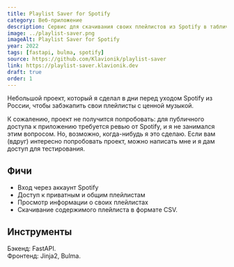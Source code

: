 ```yaml
---
title: Playlist Saver for Spotify
category: Веб-приложение
description: Сервис для скачивания своих плейлистов из Spotify в табличном формате.
image: ../playlist-saver.png
imageAlt: Playlist Saver for Spotify
year: 2022
tags: [fastapi, bulma, spotify]
source: https://github.com/Klavionik/playlist-saver
link: https://playlist-saver.klavionik.dev
draft: true
order: 1
---
```


Небольшой проект, который я сделал в дни перед уходом Spotify из России, чтобы 
забэкапить свои плейлисты с ценной музыкой.

К сожалению, проект не получится попробовать: для публичного доступа к 
приложению требуется ревью от Spotify, и я не занимался этим вопросом. Но, возможно, 
когда-нибудь я это сделаю. Если вам (вдруг) интересно попробовать проект, можно написать 
мне и я дам доступ для тестирования. 

## Фичи
* Вход через аккаунт Spotify
* Доступ к приватным и общим плейлистам
* Просмотр информации о своих плейлистах
* Скачивание содержимого плейлиста в формате CSV.

## Инструменты
Бэкенд: FastAPI.  
Фронтенд: Jinja2, Bulma.
